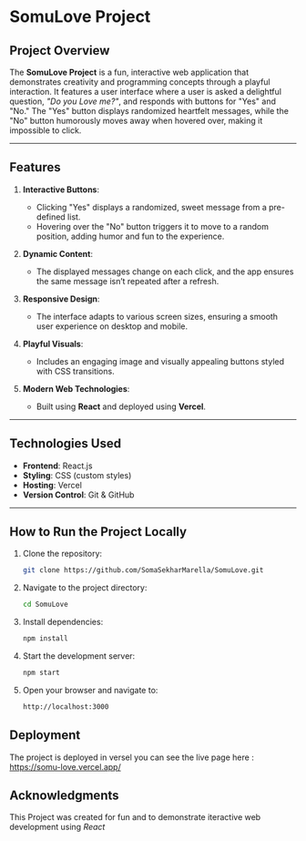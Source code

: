 # **SomuLove Project**

## **Project Overview**
The **SomuLove Project** is a fun, interactive web application that demonstrates creativity and programming concepts through a playful interaction. It features a user interface where a user is asked a delightful question, *"Do you Love me?"*, and responds with buttons for "Yes" and "No." The "Yes" button displays randomized heartfelt messages, while the "No" button humorously moves away when hovered over, making it impossible to click.

---

## **Features**
1. **Interactive Buttons**:
   - Clicking "Yes" displays a randomized, sweet message from a pre-defined list.
   - Hovering over the "No" button triggers it to move to a random position, adding humor and fun to the experience.

2. **Dynamic Content**:
   - The displayed messages change on each click, and the app ensures the same message isn’t repeated after a refresh.

3. **Responsive Design**:
   - The interface adapts to various screen sizes, ensuring a smooth user experience on desktop and mobile.

4. **Playful Visuals**:
   - Includes an engaging image and visually appealing buttons styled with CSS transitions.

5. **Modern Web Technologies**:
   - Built using **React** and deployed using **Vercel**.

---

## **Technologies Used**
- **Frontend**: React.js
- **Styling**: CSS (custom styles)
- **Hosting**: Vercel
- **Version Control**: Git & GitHub

---

## **How to Run the Project Locally**
1. Clone the repository:
   ```bash
   git clone https://github.com/SomaSekharMarella/SomuLove.git
2. Navigate to the project directory:
   ```bash
   cd SomuLove
3. Install dependencies:
   ```bash
   npm install
4. Start the development server:
   ```bash
   npm start
5. Open your browser and navigate to:
   ```bash
   http://localhost:3000
## **Deployment**
The project is deployed in versel you can see the live page here : https://somu-love.vercel.app/
## **Acknowledgments**
This Project was created for fun and to demonstrate iteractive web development using *React*
